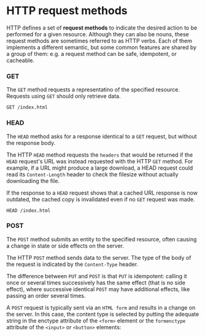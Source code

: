 # HTTP request methods

HTTP defines a set of **request methods** to indicate the desired action to be performed for a given resource. Although they can also be nouns, these request methods are sometimes referred to as HTTP verbs. Each of them implements a different semantic, but some common features are shared by a group of them: e.g. a request method can be safe, idempotent, or cacheable.

### GET 

The `GET` method requests a representatino of the specified resource. Requests using `GET` should only retrieve data.


```http
GET /index.html
```

### HEAD

The `HEAD` method asks for a response identical to a `GET` request, but without the response body.

The HTTP `HEAD` method requests the `headers` that would be returned if the `HEAD` request's URL was instead requested with the HTTP `GET` method. For example, if a URL might produce a large download, a HEAD request could read its `Content-Length` header to check the filesize without actually downloading the file.

If the response to a `HEAD` request shows that a cached URL response is now outdated, the cached copy is invalidated even if no `GET` request was made.

```http
HEAD /index.html
```

### POST

The `POST` method submits an entity to the specified resource, often causing a change in state or side effects on the server.


The HTTP `POST` method sends data to the server. The type of the body of the request is indicated by the `Content-Type` header.

The difference between `PUT` and `POST` is that `PUT` is idempotent: calling it once or several times successively has the same effect (that is no side effect), where successive identical `POST` may have additional effects, like passing an order several times.

A `POST` request is typically sent via an `HTML form` and results in a change on the server. In this case, the content type is selected by putting the adequate string in the enctype attribute of the `<form>` element or the `formenctype` attribute of the `<input>` or `<button>` elements: